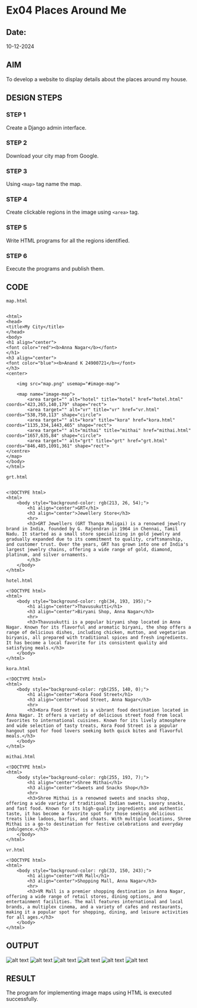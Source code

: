 # Ex04 Places Around Me
## Date: 
10-12-2024
## AIM
To develop a website to display details about the places around my house.

## DESIGN STEPS

### STEP 1
Create a Django admin interface.

### STEP 2
Download your city map from Google.

### STEP 3
Using ```<map>``` tag name the map.

### STEP 4
Create clickable regions in the image using ```<area>``` tag.

### STEP 5
Write HTML programs for all the regions identified.

### STEP 6
Execute the programs and publish them.

## CODE
```
map.html


<html>
<head>
<title>My City</title>
</head>
<body>
<h1 align="center">
<font color="red"><b>Anna Nagar</b></font>
</h1>
<h3 align="center">
<font color="blue"><b>Anand K 24900721</b></font>
</h3>
<center>

    <img src="map.png" usemap="#image-map">

    <map name="image-map">
        <area target="" alt="hotel" title="hotel" href="hotel.html" coords="423,265,140,179" shape="rect">
        <area target="" alt="vr" title="vr" href="vr.html" coords="538,750,113" shape="circle">
        <area target="" alt="kora" title="kora" href="kora.html" coords="1135,334,1443,465" shape="rect">
        <area target="" alt="mithai" title="mithai" href="mithai.html" coords="1657,635,84" shape="circle">
        <area target="" alt="grt" title="grt" href="grt.html" coords="846,485,1091,361" shape="rect">
</centre>
</map>
</body>
</html>

grt.html


<!DOCTYPE html>
<html>
    <body style="background-color: rgb(213, 26, 54);">
        <h1 align="center">GRT</h1>
        <h3 align="center">Jewellery Store</h3>
        <hr>
        <h3>GRT Jewellers (GRT Thanga Maligai) is a renowned jewelry brand in India, founded by G. Rajendran in 1964 in Chennai, Tamil Nadu. It started as a small store specializing in gold jewelry and gradually expanded due to its commitment to quality, craftsmanship, and customer trust. Over the years, GRT has grown into one of India's largest jewelry chains, offering a wide range of gold, diamond, platinum, and silver ornaments.      
        </h3>
    </body>
</html>

hotel.html

<!DOCTYPE html>
<html>
    <body style="background-color: rgb(34, 193, 195);">
        <h1 align="center">Thavusukutti</h1>
        <h3 align="center">Biryani Shop, Anna Nagar</h3>
        <hr>
        <h3>Thavusukutti is a popular biryani shop located in Anna Nagar. Known for its flavorful and aromatic biryani, the shop offers a range of delicious dishes, including chicken, mutton, and vegetarian biryanis, all prepared with traditional spices and fresh ingredients. It has become a local favorite for its consistent quality and satisfying meals.</h3>
    </body>
</html>

kora.html

<!DOCTYPE html>
<html>
    <body style="background-color: rgb(255, 140, 0);">
        <h1 align="center">Kora Food Street</h1>
        <h3 align="center">Food Street, Anna Nagar</h3>
        <hr>
        <h3>Kora Food Street is a vibrant food destination located in Anna Nagar. It offers a variety of delicious street food from local favorites to international cuisines. Known for its lively atmosphere and wide selection of tasty treats, Kora Food Street is a popular hangout spot for food lovers seeking both quick bites and flavorful meals.</h3>
    </body>
</html>

mithai.html

<!DOCTYPE html>
<html>
    <body style="background-color: rgb(255, 193, 7);">
        <h1 align="center">Shree Mithai</h1>
        <h3 align="center">Sweets and Snacks Shop</h3>
        <hr>
        <h3>Shree Mithai is a renowned sweets and snacks shop, offering a wide variety of traditional Indian sweets, savory snacks, and fast food. Known for its high-quality ingredients and authentic taste, it has become a favorite spot for those seeking delicious treats like ladoos, barfis, and chaats. With multiple locations, Shree Mithai is a go-to destination for festive celebrations and everyday indulgence.</h3>
    </body>
</html>

vr.html

<!DOCTYPE html>
<html>
    <body style="background-color: rgb(33, 150, 243);">
        <h1 align="center">VR Mall</h1>
        <h3 align="center">Shopping Mall, Anna Nagar</h3>
        <hr>
        <h3>VR Mall is a premier shopping destination in Anna Nagar, offering a wide range of retail stores, dining options, and entertainment facilities. The mall features international and local brands, a multiplex cinema, and a variety of cafes and restaurants, making it a popular spot for shopping, dining, and leisure activities for all ages.</h3>
    </body>
</html>

```

## OUTPUT
![alt text](<Screenshot 2024-12-10 234135.png>)
![alt text](<Screenshot 2024-12-10 233926.png>)
![alt text](<Screenshot 2024-12-10 233939.png>)
![alt text](<Screenshot 2024-12-10 233951.png>)
![alt text](<Screenshot 2024-12-10 234003.png>)
![alt text](<Screenshot 2024-12-10 234020.png>)






## RESULT
The program for implementing image maps using HTML is executed successfully.
